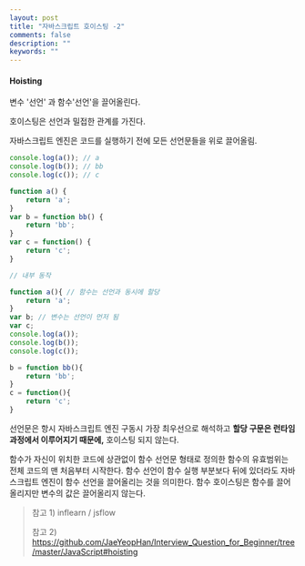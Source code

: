 ```yaml
---
layout: post
title: "자바스크립트 호이스팅 -2"
comments: false
description: ""
keywords: ""
---
```




#### Hoisting

변수 '선언' 과 함수'선언'을 끌어올린다.

호이스팅은 선언과 밀접한 관계를 가진다.

자바스크립트 엔진은 코드를 실행하기 전에 모든 선언문들을 위로 끌어올림.

```javascript
console.log(a()); // a
console.log(b()); // bb
console.log(c()); // c

function a() {
    return 'a';
}
var b = function bb() {
    return 'bb';
}
var c = function() {
    return 'c';
}

// 내부 동작

function a(){ // 함수는 선언과 동시에 할당
    return 'a';
}
var b; // 변수는 선언이 먼저 됨
var c;
console.log(a());
console.log(b());
console.log(c());

b = function bb(){
    return 'bb';
}
c = function(){
    return 'c';
}
```



선언문은 항시 자바스크립트 엔진 구동시 가장 최우선으로 해석하고 **할당 구문은 런타임 과정에서 이루어지기 때문에,** 호이스팅 되지 않는다.

함수가 자신이 위치한 코드에 상관없이 함수 선언문 형태로 정의한 함수의 유효범위는 전체 코드의 맨 처음부터 시작한다. 함수 선언이 함수 실행 부분보다 뒤에 있더라도 자바스크립트 엔진이 함수 선언을 끌어올리는 것을 의미한다. 함수 호이스팅은 함수를 끌어올리지만 변수의 값은 끌어올리지 않는다.





> 참고 1) inflearn / jsflow
>
> 참고 2) https://github.com/JaeYeopHan/Interview_Question_for_Beginner/tree/master/JavaScript#hoisting